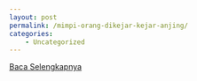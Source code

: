 ```yaml
---
layout: post
permalink: /mimpi-orang-dikejar-kejar-anjing/
categories:
    - Uncategorized
---
```


[Baca Selengkapnya](/01)